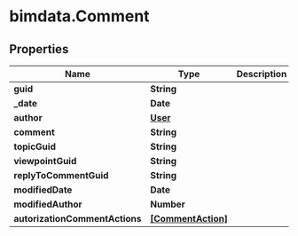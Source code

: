# bimdata.Comment

## Properties
Name | Type | Description | Notes
------------ | ------------- | ------------- | -------------
**guid** | **String** |  | [optional] 
**_date** | **Date** |  | [optional] 
**author** | [**User**](User.md) |  | 
**comment** | **String** |  | [optional] 
**topicGuid** | **String** |  | 
**viewpointGuid** | **String** |  | [optional] 
**replyToCommentGuid** | **String** |  | [optional] 
**modifiedDate** | **Date** |  | [optional] 
**modifiedAuthor** | **Number** |  | [optional] 
**autorizationCommentActions** | [**[CommentAction]**](CommentAction.md) |  | [optional] 


